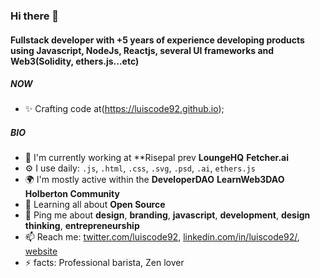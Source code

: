 ### Hi there 👋

#### Fullstack developer with +5 years of experience developing products using Javascript, NodeJs, Reactjs, several UI frameworks and Web3(Solidity, ethers.js...etc)

##### NOW

- ✨ Crafting code at(https://luiscode92.github.io);

##### BIO

- 🏢 I'm currently working at **Risepal prev **LoungeHQ** **Fetcher.ai**
- ⚙️ I use daily: `.js`, `.html`, `.css`, `.svg`, `.psd`, `.ai`, `ethers.js`
- 🌍 I'm mostly active within the **DeveloperDAO** **LearnWeb3DAO** **Holberton Community**
- 🌱 Learning all about **Open Source**
- 💬 Ping me about **design**, **branding**, **javascript**, **development**, **design thinking**, **entrepreneurship**
- 📫 Reach me: [twitter.com/luiscode92](https://twitter.com/luiscode92), [linkedin.com/in/luiscode92/](https://www.linkedin.com/in/luiscode92/), [website]([https://www.linkedin.com/in/luiscode92/](https://luiscode92.github.io/#/))
- ⚡️ facts: Professional barista, Zen lover 
